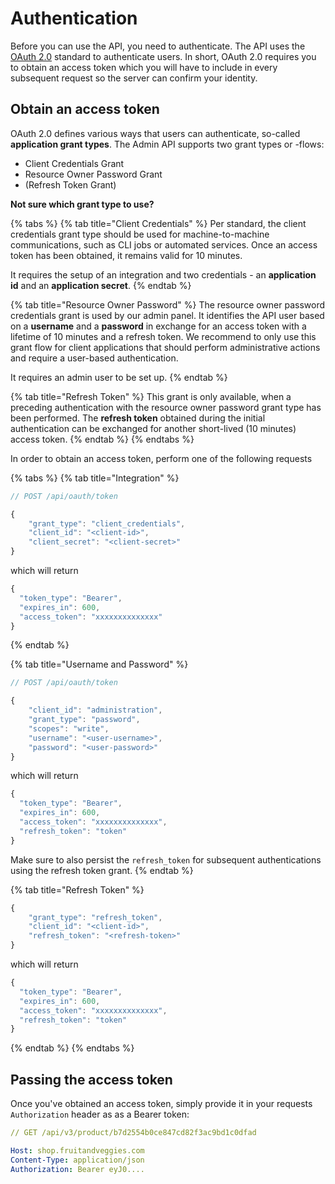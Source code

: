 # Authentication

Before you can use the API, you need to authenticate. The API uses the [OAuth 2.0](https://oauth.net/2/) standard to authenticate users. In short, OAuth 2.0 requires you to obtain an access token which you will have to include in every subsequent request so the server can confirm your identity.

## Obtain an access token

OAuth 2.0 defines various ways that users can authenticate, so-called **application grant types**. The Admin API supports two grant types or -flows:

* Client Credentials Grant
* Resource Owner Password Grant
* \(Refresh Token Grant\)

**Not sure which grant type to use?**

{% tabs %}
{% tab title="Client Credentials" %}
Per standard, the client credentials grant type should be used for machine-to-machine communications, such as CLI jobs or automated services. Once an access token has been obtained, it remains valid for 10 minutes. 

It requires the setup of an integration and two credentials - an **application id** and an **application secret**. 
{% endtab %}

{% tab title="Resource Owner Password" %}
The resource owner password credentials grant is used by our admin panel. It identifies the API user based on a **username** and a **password** in exchange for an access token with a lifetime of 10 minutes and a refresh token. We recommend to only use this grant flow for client applications that should perform administrative actions and require a user-based authentication.

It requires an admin user to be set up.
{% endtab %}

{% tab title="Refresh Token" %}
This grant is only available, when a preceding authentication with the resource owner password grant type has been performed. The **refresh token** obtained during the initial authentication can be exchanged for another short-lived \(10 minutes\) access token.
{% endtab %}
{% endtabs %}

In order to obtain an access token, perform one of the following requests

{% tabs %}
{% tab title="Integration" %}
```javascript
// POST /api/oauth/token

{
    "grant_type": "client_credentials",
    "client_id": "<client-id>",
    "client_secret": "<client-secret>"
}
```

which will return

```javascript
{
  "token_type": "Bearer",
  "expires_in": 600,
  "access_token": "xxxxxxxxxxxxxx"
}
```
{% endtab %}

{% tab title="Username and Password" %}
```javascript
// POST /api/oauth/token

{
    "client_id": "administration",
    "grant_type": "password",
    "scopes": "write",
    "username": "<user-username>",
    "password": "<user-password>"
}
```

which will return

```javascript
{
  "token_type": "Bearer",
  "expires_in": 600,
  "access_token": "xxxxxxxxxxxxxx",
  "refresh_token": "token"
}
```

Make sure to also persist the `refresh_token` for subsequent authentications using the refresh token grant.
{% endtab %}

{% tab title="Refresh Token" %}
```javascript
{
    "grant_type": "refresh_token",
    "client_id": "<client-id>",
    "refresh_token": "<refresh-token>"
}
```

which will return

```javascript
{
  "token_type": "Bearer",
  "expires_in": 600,
  "access_token": "xxxxxxxxxxxxxx",
  "refresh_token": "token"
}

```
{% endtab %}
{% endtabs %}

## Passing the access token

Once you've obtained an access token, simply provide it in your requests `Authorization` header as as a Bearer token:

```yaml
// GET /api/v3/product/b7d2554b0ce847cd82f3ac9bd1c0dfad

Host: shop.fruitandveggies.com
Content-Type: application/json
Authorization: Bearer eyJ0....
```

